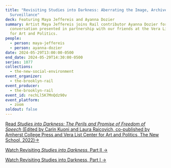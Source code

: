```yaml
---
title: "Revisiting Studies into Darkness: Aberrating the Image, Archives as
  Surveillance"
deck: Featuring Maya Jeffereis and Ayanna Dozier
summary: Artist Maya Jeffereis joins Rail contributor Ayanna Dozier for a
  conversation presented in partnership with our friends at the Vera List Center
  for Art and Politics.
people:
  - person: maya-jeffereis
  - person: ayanna-dozier
date: 2024-05-29T13:00:00-0500
end_date: 2024-05-29T14:30:00-0500
series: 1077
collections:
  - the-new-social-environment
event_organizer:
  - the-brooklyn-rail
event_producer:
  - the-brooklyn-rail
event_id: rechLl5K7MnQdz90v
event_platform:
  - zoom
soldout: false
---
```

[Read *Studies into Darkness: The Perils and Promise of Freedom of Speech* (Edited by Carin Kuoni and Laura Raicovich, co-published by Amherst College Press and Vera List Center for Art and Politics, The New School, 2022)→](https://www.veralistcenter.org/publications/studies-into-darkness-the-perils-and-promise-of-freedom-of-speech)

[W﻿atch Revisiting *Studies into Darkness*, Part II →](https://brooklynrail.org/events/2024/05/09/revisiting-studies-into-darkness-open-letter-in-the-dark/)

[](https://brooklynrail.org/events/2024/02/22/revisiting-studies-into-darkness-a-conversation-with-amar-kanwar/)[](https://brooklynrail.org/events/2024/02/22/revisiting-studies-into-darkness-a-conversation-with-amar-kanwar/)[W﻿atch Revisiting Studies into Darkness, Part I →](https://brooklynrail.org/events/2024/02/22/revisiting-studies-into-darkness-a-conversation-with-amar-kanwar/)
